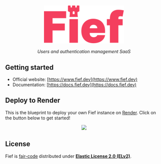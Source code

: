 <p align="center">
  <img src="https://raw.githubusercontent.com/fief-dev/.github/main/logos/logo-full-red.svg?sanitize=true" alt="Fief" width="256">
</p>

<p align="center">
    <em>Users and authentication management SaaS</em>
</p>

## Getting started

* Official website: [https://www.fief.dev](https://www.fief.dev)
* Documentation: [https://docs.fief.dev](https://docs.fief.dev)

## Deploy to Render

This is the blueprint to deploy your own Fief instance on [Render](https://render.com/). Click on the button below to get started!

<p align="center">
  <a href="https://render.com/deploy?repo=https://github.com/fief-dev/render/tree/region-frankfurt"><img src="https://render.com/images/deploy-to-render-button.svg" /></a>
</p>

## License

Fief is [fair-code](http://faircode.io) distributed under [**Elastic License 2.0 (ELv2)**](https://github.com/fief-dev/fief/blob/main/LICENSE.md).
